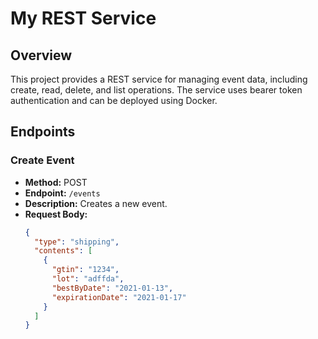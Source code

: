 # My REST Service

## Overview
This project provides a REST service for managing event data, including create, read, delete, and list operations. The service uses bearer token authentication and can be deployed using Docker.

## Endpoints

### Create Event
- **Method:** POST
- **Endpoint:** `/events`
- **Description:** Creates a new event.
- **Request Body:**
  ```json
  {
    "type": "shipping",
    "contents": [
      {
        "gtin": "1234",
        "lot": "adffda",
        "bestByDate": "2021-01-13",
        "expirationDate": "2021-01-17"
      }
    ]
  }
